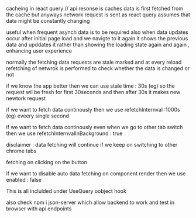 cacheing in react query 
// api resonse is caches 
data is first fetched from the cache but anyways network request is sent as react query assumes that 
data might be constantly changing 

useful when frequent asynch data is to be required 
also when data updates occur after initial page load and we navigte to it again it shows the previous data and upddates it 
rather than showing the loading state  again and again , enhancing user experience

normally the fetching data requests are stale marked 
and at every reload refetching of netwrok is performed to check whether the data is changed or not 

if we know the app better then we can use stale time : 30s (eg)
so the request wil be fresh for first 30seconds and then after 30s it makes new newtork request


if we want to fetch data continously then we use refetchInternval :1000s (eg) eveery single second 

if we want to fetch data continously even when we go to other tab switch then we use 
refetchInternvalInBackground : true 

disclaimer : data fetching will continue if we keep on switching to other chrome tabs 


fetching on clicking on the button 

if we want to disable auto data fetching on component render then we use enabled : false 


This is all inclulded under UseQuery oobject hook 


also check npm i json-server which allow backend to work and test in browser with api endpoints 